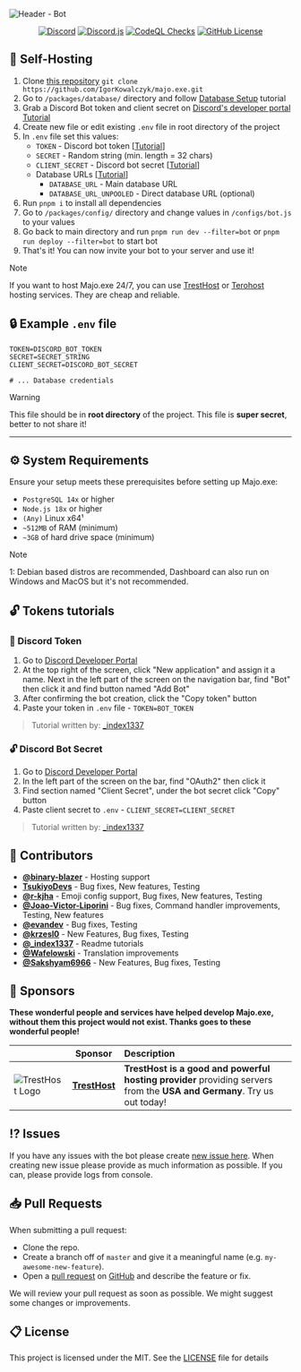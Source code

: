 ![Header - Bot](https://github.com/IgorKowalczyk/majo.exe/assets/49127376/9a34b389-e710-435e-9514-1f4c5f733d74)

<p align="center">
 <a href="https://majoexe.xyz/server"><img src="https://img.shields.io/discord/695282860399001640?color=%234552ef&logo=discord&label=Discord&style=flat&logoColor=fff" alt="Discord" /></a>
 <a href="https://www.npmjs.com/package/discord.js"><img src="https://img.shields.io/badge/Discord.js-v14-%234552ef?style=flat&logo=npm&logoColor=fff" alt="Discord.js" /></a>
 <a href="https://majoexe.xyz/"><img src="https://img.shields.io/github/actions/workflow/status/igorkowalczyk/majo.exe/codeql-analysis.yml?branch=master&style=flat&label=CodeQL&logo=github&color=%234552ef" alt="CodeQL Checks" /></a>
 <a href="https://majoexe.xyz"><img src="https://img.shields.io/github/license/igorkowalczyk/majo.exe?style=flat&;logo=github&label=License&color=%234552ef" alt="GitHub License" /></a>
</p>

## 🤖 Self-Hosting

1. Clone [this repository](https://github.com/igorkowalczyk/majo.exe) `git clone https://github.com/IgorKowalczyk/majo.exe.git`
2. Go to `/packages/database/` directory and follow [Database Setup](/packages/database/README.md) tutorial
3. Grab a Discord Bot token and client secret on [Discord's developer portal](https://discord.com/developers/applications) [Tutorial](#-discord-credentials)
4. Create new file or edit existing `.env` file in root directory of the project
5. In `.env` file set this values:
   - `TOKEN` - Discord bot token [[Tutorial](#-discord-token)]
   - `SECRET` - Random string (min. length = 32 chars)
   - `CLIENT_SECRET` - Discord bot secret [[Tutorial](#-discord-secret)]
   - Database URLs [[Tutorial](/packages/database/README.md)]
     - `DATABASE_URL` - Main database URL
     - `DATABASE_URL_UNPOOLED` - Direct database URL (optional)
6. Run `pnpm i` to install all dependencies
7. Go to `/packages/config/` directory and change values in `/configs/bot.js` to your values
8. Go back to main directory and run `pnpm run dev --filter=bot` or `pnpm run deploy --filter=bot` to start bot
9. That's it! You can now invite your bot to your server and use it!

> [!NOTE]
> If you want to host Majo.exe 24/7, you can use [TrestHost](https://dash.tresthost.me/register?ref=majonez.exe) or [Terohost](https://my.terohost.com/aff.php?aff=17) hosting services. They are cheap and reliable.

## 🔒 Example `.env` file

```
TOKEN=DISCORD_BOT_TOKEN
SECRET=SECRET_STRING
CLIENT_SECRET=DISCORD_BOT_SECRET

# ... Database credentials
```

> [!WARNING]
> This file should be in **root directory** of the project. This file is **super secret**, better to not share it!

---

## ⚙️ System Requirements

Ensure your setup meets these prerequisites before setting up Majo.exe:

- `PostgreSQL 14x` or higher
- `Node.js 18x` or higher
- `(Any)` Linux x64¹
- `~512MB` of RAM (minimum)
- `~3GB` of hard drive space (minimum)

> [!NOTE]
> 1: Debian based distros are recommended, Dashboard can also run on Windows and MacOS but it's not recommended.

## 🔓 Tokens tutorials

### 🔏 Discord Token

1. Go to <a href="https://discordapp.com/developers/applications)">Discord Developer Portal</a>
2. At the top right of the screen, click "New application" and assign it a name. Next in the left part of the screen on the navigation bar, find "Bot" then click it and find button named "Add Bot"
3. After confirming the bot creation, click the "Copy token" button
4. Paste your token in `.env` file - `TOKEN=BOT_TOKEN`

> Tutorial written by: <a href="https://github.com/index1337">\_index1337</a>

### 🔓 Discord Bot Secret

1. Go to <a href="https://discordapp.com/developers/applications)">Discord Developer Portal</a>
2. In the left part of the screen on the bar, find "OAuth2" then click it
3. Find section named "Client Secret", under the bot secret click "Copy" button
4. Paste client secret to `.env` - `CLIENT_SECRET=CLIENT_SECRET`

> Tutorial written by: <a href="https://github.com/index1337">\_index1337</a>

## 📝 Contributors

- [**@binary-blazer**](https://github.com/binary-blazer) - Hosting support
- [**TsukiyoDevs**](https://github.com/TsukiyoDevs) - Bug fixes, New features, Testing
- [**@r-kjha**](https://github.com/r-kjha) - Emoji config support, Bug fixes, New features, Testing
- [**@Joao-Victor-Liporini**](https://github.com/Joao-Victor-Liporini) - Bug fixes, Command handler improvements, Testing, New features
- [**@evandev**](https://github.com/xefew) - Bug fixes, Testing
- [**@krzesl0**](https://github.com/krzesl0) - New Features, Bug fixes, Testing
- [**@\_index1337**](https://github.com/index1337) - Readme tutorials
- [**@Wafelowski**](https://github.com/HeavyWolfPL) - Translation improvements
- [**@Sakshyam6966**](https://github.com/Sakshyam6966) - New Features, Bug fixes, Testing

## 💝 Sponsors

**These wonderful people and services have helped develop Majo.exe, without them this project would not exist. Thanks goes to these wonderful people!**

|                                                                      | Sponsor                                                             | Description                                                                                                             |
| -------------------------------------------------------------------- | ------------------------------------------------------------------- | :---------------------------------------------------------------------------------------------------------------------- |
| ![TrestHost Logo](https://majoexe.xyz/assets/sponsors/tresthost.png) | [**TrestHost**](https://dash.tresthost.me/register?ref=majonez.exe) | **TrestHost is a good and powerful hosting provider** providing servers from the **USA and Germany**. Try us out today! |

## ⁉️ Issues

If you have any issues with the bot please create [new issue here](https://github.com/igorkowalczyk/majo.exe/issues).
When creating new issue please provide as much information as possible. If you can, please provide logs from console.

## 📥 Pull Requests

When submitting a pull request:

- Clone the repo.
- Create a branch off of `master` and give it a meaningful name (e.g. `my-awesome-new-feature`).
- Open a [pull request](https://github.com/igorkowalczyk/majo.exe/pulls) on [GitHub](https://github.com) and describe the feature or fix.

We will review your pull request as soon as possible. We might suggest some changes or improvements.

## 📋 License

This project is licensed under the MIT. See the [LICENSE](https://github.com/igorkowalczyk/majo.exe/blob/master/license.md) file for details
